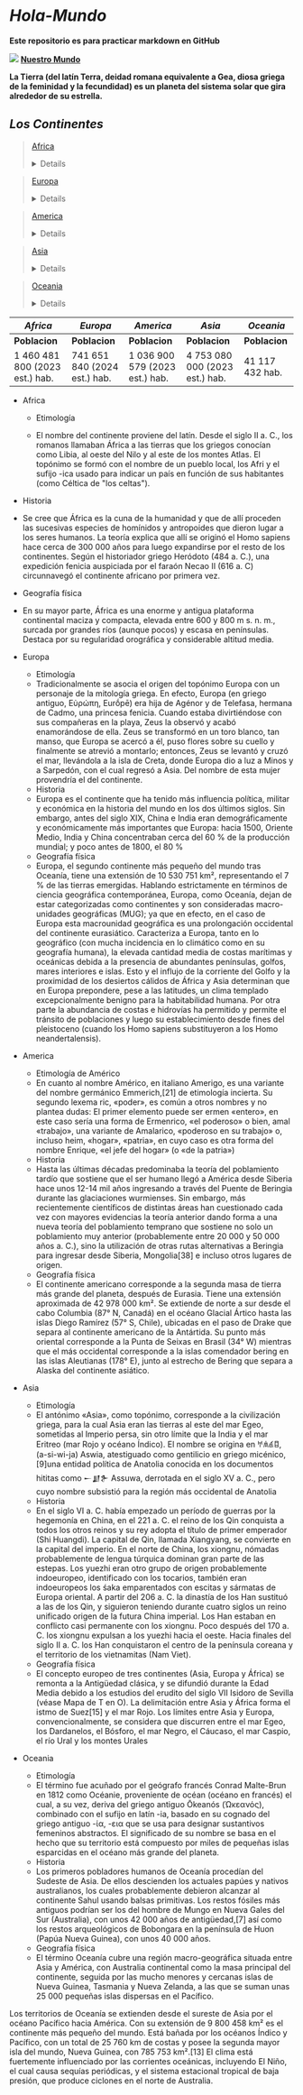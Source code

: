 # *Hola-Mundo*

**Este repositorio es para practicar markdown en GitHub**


![](https://humanidades.com/wp-content/uploads/2017/02/planeta-tierra-1-e1562551573834.jpg)
[**Nuestro Mundo**](https://es.wikipedia.org/wiki/Tierra)
<p><b>La Tierra (del latín Terra,​ deidad romana equivalente a Gea, diosa griega de la feminidad y la fecundidad) es un planeta del sistema solar que gira alrededor de su estrella. </b></p>

## ***Los Continentes***

>[Africa](https://es.wikipedia.org/wiki/%C3%81frica) <details>
<sumary><p>África es pobre. continente más extenso, tras Asia y América. Está situado entre los océanos Atlántico, al oeste, e Índico, al este. El mar Mediterráneo lo separa al norte del continente europeo; el punto en el que los dos continentes se hallan más cercanos es el estrecho de Gibraltar de 14.4 km de ancho. El mar Rojo lo separa al este de la península arábiga y queda unido a Asia a través del istmo de Suez, en territorio egipcio. Posee una superficie total de 30 272 922 km² (621 600 km² en masa insular), que representa el 20,4 % del total de las tierras emergidas del planeta. La población supera los mil cuatrocientos millones de habitantes, un 15 % del total mundial. El continente se divide en 54 Estados soberanos siendo uno de ellos, Egipto, transcontinental, además de dos Estados con reconocimiento limitado y dos territorios dependientes.</p></sumary>
</details>

>[Europa](https://es.wikipedia.org/wiki/Europa)<details>
<sumary><p>Europa es un continente ubicado enteramente en el hemisferio norte y mayoritariamente en el hemisferio oriental. Los límites de Europa están situados en la mitad occidental del hemisferio norte, limitada por el océano Ártico en el norte, hasta el mar Mediterráneo por el sur. Por el oeste, llega hasta el océano Atlántico. Por el este, limita con Asia, de la que la separan los montes Urales, el río Ural, el mar Caspio, la cordillera del Cáucaso, el mar Negro y los estrechos del Bósforo y de los Dardanelos.[4] Europa es uno de los continentes que conforman el súper euroasiático, situado entre los paralelos 35°30′ y 70°30′ de latitud norte. </p></sumary>
</details>

>[America](https://es.wikipedia.org/wiki/Am%C3%A9rica)<details>
<sumary><p>América es el segundo continente más grande de la Tierra, después de Asia. Ocupa la gran parte del hemisferio occidental del planeta. Se extiende desde el océano Ártico por el norte hasta las islas Diego Ramírez por el sur, en la confluencia de los océanos Atlántico y Pacífico, los cuales a su vez delimitan al continente por el este y el oeste, respectivamente. Con una superficie de más de 43 316 000 km², es la segunda masa de tierra más grande del globo (la primera es la parte no insular de Eurafrasia), cubriendo el 8 % de la superficie total del planeta y el 28.4 % de la tierra emergida, y además concentrando cerca del 12.5 % de la población humana.</p></sumary>
</details>

>[Asia](https://es.wikipedia.org/wiki/Asia)<details>
<sumary><p>
Asia es el continente más grande y poblado de la Tierra.[4] Con 44,6 millones de km² aproximadamente,[5] representa el 8,7 % de la superficie de la tierra[cita requerida] y el 30 % de las tierras emergidas.[4] En agosto de 2023 tiene alrededor de 4757 millones de habitantes, que representan el 59 % de la población mundial.[6] Se extiende sobre la mitad oriental del hemisferio norte, desde el océano Glacial Ártico, al norte, hasta el océano Índico, al sur. Limita, al oeste con los montes Urales (Rusia), y al este con el océano Pacífico. Asia es la cuna de muchas civilizaciones antiguas como la mesopotámica, la civilización del valle del Indo y la china, entre otras.
</p></sumary>
</details>

>[Oceania](https://es.wikipedia.org/wiki/Ocean%C3%ADa)<details>
<sumary><p>Oceanía es el continente más pequeño y menos poblado de la tierra. Es un continente insular, lo que quiere decir que la mayoría de sus países no tienen fronteras o son islas. Está constituido por la plataforma continental de Australia y los archipiélagos de Melanesia, Micronesia y Polinesia. Históricamente se consideró que Insulindia también formaba parte de Oceanía.[2] Todas estas islas están distribuidas por el océano Pacífico. Con una extensión de 8 542 499 km².[1]</p></sumary>
</details>

| ***Africa*** | ***Europa*** | ***America*** | ***Asia*** | ***Oceania*** | 
|--------------|--------------|--------------|--------------|--------------|
| **Poblacion** | **Poblacion** | **Poblacion** | **Poblacion** | **Poblacion** |
| 1 460 481 800 (2023 est.) hab. | 741 651 840 (2024 est.) hab.| 1 036 900 579 (2023 est.)​ hab. | 4 753 080 000 (2023 est.) hab.| 41 117 432 hab. |

- Africa
  - Etimología
  - <p> El nombre del continente proviene del latín. Desde el siglo II a. C., los romanos llamaban África a las tierras que los griegos conocían como Libia, al oeste del Nilo y al este de los montes Atlas. El topónimo se formó con el nombre de un pueblo local, los Afri y el sufijo -ica usado para indicar un país en función de sus habitantes (como Céltica de "los celtas").</p>
 - Historia
 - <p>Se cree que África es la cuna de la humanidad y que de allí proceden las sucesivas especies de homínidos y antropoides que dieron lugar a los seres humanos. La teoría explica que allí se originó el Homo sapiens hace cerca de 300 000 años para luego expandirse por el resto de los continentes. Según el historiador griego Heródoto (484 a. C.), una expedición fenicia auspiciada por el faraón Necao II (616 a. C) circunnavegó el continente africano por primera vez.</p>
  - Geografía física
  -  En su mayor parte, África es una enorme y antigua plataforma continental maciza y compacta, elevada entre 600 y 800 m s. n. m., surcada por grandes ríos (aunque pocos) y escasa en penínsulas. Destaca por su regularidad orográfica y considerable altitud media.
 
- Europa
  - Etimología
  - Tradicionalmente se asocia el origen del topónimo Europa con un personaje de la mitología griega. En efecto, Europa (en griego antiguo, Εὐρώπη, Eurṓpē) era hija de Agénor y de Telefasa, hermana de Cadmo, una princesa fenicia. Cuando estaba divirtiéndose con sus compañeras en la playa, Zeus la observó y acabó enamorándose de ella. Zeus se transformó en un toro blanco, tan manso, que Europa se acercó a él, puso flores sobre su cuello y finalmente se atrevió a montarlo; entonces, Zeus se levantó y cruzó el mar, llevándola a la isla de Creta, donde Europa dio a luz a Minos y a Sarpedón, con el cual regresó a Asia. Del nombre de esta mujer provendría el del continente.
  - Historia
  - Europa es el continente que ha tenido más influencia política, militar y económica en la historia del mundo en los dos últimos siglos. Sin embargo, antes del siglo XIX, China e India eran demográficamente y económicamente más importantes que Europa: hacia 1500, Oriente Medio, India y China concentraban cerca del 60 % de la producción mundial; y poco antes de 1800, el 80 %
  - Geografía física
  - Europa, el segundo continente más pequeño del mundo tras Oceanía, tiene una extensión de 10 530 751 km², representando el 7 % de las tierras emergidas.
Hablando estrictamente en términos de ciencia geográfica contemporánea, Europa, como Oceanía, dejan de estar categorizadas como continentes y son consideradas macro-unidades geográficas (MUG); ya que en efecto, en el caso de Europa esta macrounidad geográfica es una prolongación occidental del continente eurasiático. Caracteriza a Europa, tanto en lo geográfico (con mucha incidencia en lo climático como en su geografía humana), la elevada cantidad media de costas marítimas y oceánicas debida a la presencia de abundantes penínsulas, golfos, mares interiores e islas. Esto y el influjo de la corriente del Golfo y la proximidad de los desiertos cálidos de África y Asia determinan que en Europa prepondere, pese a las latitudes, un clima templado excepcionalmente benigno para la habitabilidad humana. Por otra parte la abundancia de costas e hidrovías ha permitido y permite el tránsito de poblaciones y luego su establecimiento desde fines del pleistoceno (cuando los Homo sapiens substituyeron a los Homo neandertalensis).

- America
  - Etimología de Américo
  - En cuanto al nombre Américo, en italiano Amerigo, es una variante del nombre germánico Emmerich,[21]​ de etimología incierta. Su segundo lexema ric, «poder», es común a otros nombres y no plantea dudas: El primer elemento puede ser ermen «entero», en este caso sería una forma de Ermenrico, «el poderoso» o bien, amal «trabajo», una variante de Amalarico, «poderoso en su trabajo» o, incluso heim, «hogar», «patria», en cuyo caso es otra forma del nombre Enrique, «el jefe del hogar» (o «de la patria»)
  - Historia
  - Hasta las últimas décadas predominaba la teoría del poblamiento tardío que sostiene que el ser humano llegó a América desde Siberia hace unos 12-14 mil años ingresando a través del Puente de Beringia durante las glaciaciones wurmienses. Sin embargo, más recientemente científicos de distintas áreas han cuestionado cada vez con mayores evidencias la teoría anterior dando forma a una nueva teoría del poblamiento temprano que sostiene no solo un poblamiento muy anterior (probablemente entre 20 000 y 50 000 años a. C.), sino la utilización de otras rutas alternativas a Beringia para ingresar desde Siberia, Mongolia[38]​ e incluso otros lugares de origen.
  - Geografía física
  - El continente americano corresponde a la segunda masa de tierra más grande del planeta, después de Eurasia. Tiene una extensión aproximada de 42 978 000 km². Se extiende de norte a sur desde el cabo Columbia (87° N, Canadá) en el océano Glacial Ártico hasta las islas Diego Ramírez (57° S, Chile), ubicadas en el paso de Drake que separa al continente americano de la Antártida. Su punto más oriental corresponde a la Punta de Seixas en Brasil (34° W) mientras que el más occidental corresponde a la islas comendador bering en las islas Aleutianas (178° E), junto al estrecho de Bering que separa a Alaska del continente asiático.
 
- Asia
  - Etimología
  - El antónimo «Asia», como topónimo, corresponde a la civilización griega, para la cual Asia eran las tierras al este del mar Egeo, sometidas al Imperio persa, sin otro límite que la India y el mar Eritreo (mar Rojo y océano Índico).​
El nombre se origina en 𐀀𐀯𐀹𐀊, (a-si-wi-ja) Aswia, atestiguado como gentilicio en griego micénico,[9]​ una entidad política de Anatolia conocida en los documentos hititas como 𒀸𒋗𒉿 Assuwa, derrotada en el siglo XV a. C., pero cuyo nombre subsistió para la región más occidental de Anatolia
  - Historia
  - En el siglo VI a. C. había empezado un período de guerras por la hegemonía en China, en el 221 a. C. el reino de los Qin conquista a todos los otros reinos y su rey adopta el título de primer emperador (Shi Huangdi). La capital de Qin, llamada Xiangyang, se convierte en la capital del imperio. En el norte de China, los xiongnu, nómadas probablemente de lengua túrquica dominan gran parte de las estepas. Los yuezhi eran otro grupo de origen probablemente indoeuropeo, identificado con los tocarios, también eran indoeuropeos los śaka emparentados con escitas y sármatas de Europa oriental. A partir del 206 a. C. la dinastía de los Han sustituó a las de los Qin, y siguieron teniendo durante cuatro siglos un reino unificado origen de la futura China imperial. Los Han estaban en conflicto casi permanente con los xiongnu. Poco después del 170 a. C. los xiongnu expulsan a los yuezhi hacia el oeste. Hacia finales del siglo II a. C. los Han conquistaron el centro de la península coreana y el territorio de los vietnamitas (Nam Viet).
  - Geografía física
  - El concepto europeo de tres continentes (Asia, Europa y África) se remonta a la Antigüedad clásica, y se difundió durante la Edad Media debido a los estudios del erudito del siglo VII Isidoro de Sevilla (véase Mapa de T en O).
La delimitación entre Asia y África forma el istmo de Suez[15]​ y el mar Rojo. Los límites entre Asia y Europa, convencionalmente, se considera que discurren entre el mar Egeo, los Dardanelos, el Bósforo, el mar Negro, el Cáucaso, el mar Caspio, el río Ural y los montes Urales

- Oceania
    - Etimología
    - El término fue acuñado por el geógrafo francés Conrad Malte-Brun en 1812 como Océanie, proveniente de océan (océano en francés) el cual, a su vez, deriva del griego antiguo Ōkeanós (Ώκεανός), combinado con el sufijo en latín -ia, basado en su cognado del griego antiguo -ία, -εια que se usa para designar sustantivos femeninos abstractos.
El significado de su nombre se basa en el hecho que su territorio está compuesto por miles de pequeñas islas esparcidas en el océano más grande del planeta.
  - Historia
  - Los primeros pobladores humanos de Oceanía procedían del Sudeste de Asia. De ellos descienden los actuales papúes y nativos australianos, los cuales probablemente debieron alcanzar al continente Sahul usando balsas primitivas. Los restos fósiles más antiguos podrían ser los del hombre de Mungo en Nueva Gales del Sur (Australia), con unos 42 000 años de antigüedad,[7]​ así como los restos arqueológicos de Bobongara en la península de Huon (Papúa Nueva Guinea), con unos 40 000 años.
  - Geografía física
  - El término Oceanía cubre una región macro-geográfica situada entre Asia y América, con Australia continental como la masa principal del continente, seguida por las mucho menores y cercanas islas de Nueva Guinea, Tasmania y Nueva Zelanda, a las que se suman unas 25 000 pequeñas islas dispersas en el Pacífico.

Los territorios de Oceanía se extienden desde el sureste de Asia por el océano Pacífico hacia América. Con su extensión de 9 800 458 km² es el continente más pequeño del mundo. Está bañada por los océanos Índico y Pacífico, con un total de 25 760 km de costas y posee la segunda mayor isla del mundo, Nueva Guinea, con 785 753 km².[13]​ El clima está fuertemente influenciado por las corrientes oceánicas, incluyendo El Niño, el cual causa sequías periódicas, y el sistema estacional tropical de baja presión, que produce ciclones en el norte de Australia.
  
